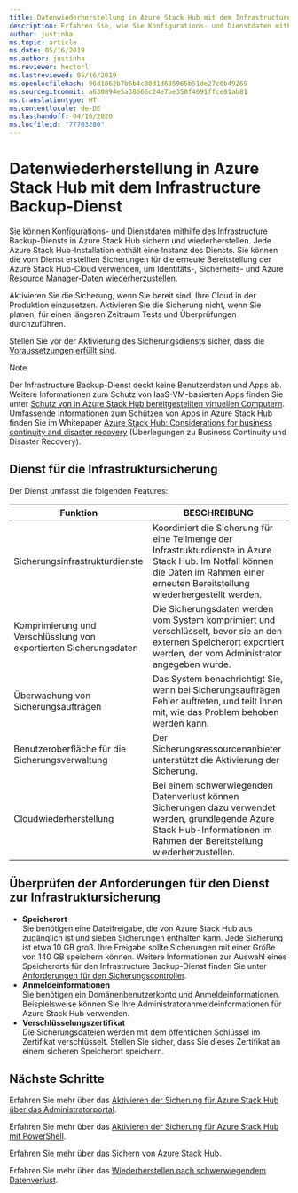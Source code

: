 ```yaml
---
title: Datenwiederherstellung in Azure Stack Hub mit dem Infrastructure Backup-Dienst
description: Erfahren Sie, wie Sie Konfigurations- und Dienstdaten mithilfe des Infrastructure Backup-Diensts in Azure Stack Hub sichern und wiederherstellen können.
author: justinha
ms.topic: article
ms.date: 05/16/2019
ms.author: justinha
ms.reviewer: hectorl
ms.lastreviewed: 05/16/2019
ms.openlocfilehash: 96d1062b7b6b4c30d1d635965b51de27c0b49269
ms.sourcegitcommit: a630894e5a38666c24e7be350f4691ffce81ab81
ms.translationtype: HT
ms.contentlocale: de-DE
ms.lasthandoff: 04/16/2020
ms.locfileid: "77703280"
---
```

# <a name="recover-data-in-azure-stack-hub-with-the-infrastructure-backup-service"></a>Datenwiederherstellung in Azure Stack Hub mit dem Infrastructure Backup-Dienst

Sie können Konfigurations- und Dienstdaten mithilfe des Infrastructure Backup-Diensts in Azure Stack Hub sichern und wiederherstellen. Jede Azure Stack Hub-Installation enthält eine Instanz des Diensts. Sie können die vom Dienst erstellten Sicherungen für die erneute Bereitstellung der Azure Stack Hub-Cloud verwenden, um Identitäts-, Sicherheits- und Azure Resource Manager-Daten wiederherzustellen.

Aktivieren Sie die Sicherung, wenn Sie bereit sind, Ihre Cloud in der Produktion einzusetzen. Aktivieren Sie die Sicherung nicht, wenn Sie planen, für einen längeren Zeitraum Tests und Überprüfungen durchzuführen.

Stellen Sie vor der Aktivierung des Sicherungsdiensts sicher, dass die [Voraussetzungen erfüllt sind](#verify-requirements-for-the-infrastructure-backup-service).

> [!Note]  
> Der Infrastructure Backup-Dienst deckt keine Benutzerdaten und Apps ab. Weitere Informationen zum Schutz von IaaS-VM-basierten Apps finden Sie unter [Schutz von in Azure Stack Hub bereitgestellten virtuellen Computern](../user/azure-stack-manage-vm-protect.md). Umfassende Informationen zum Schützen von Apps in Azure Stack Hub finden Sie im Whitepaper [Azure Stack Hub: Considerations for business continuity and disaster recovery](https://aka.ms/azurestackbcdrconsiderationswp) (Überlegungen zu Business Continuity und Disaster Recovery).

## <a name="the-infrastructure-backup-service"></a>Dienst für die Infrastruktursicherung

Der Dienst umfasst die folgenden Features:

| Funktion                                            | BESCHREIBUNG                                                                                                                                                |
|----------------------------------------------------|------------------------------------------------------------------------------------------------------------------------------------------------------------|
| Sicherungsinfrastrukturdienste                     | Koordiniert die Sicherung für eine Teilmenge der Infrastrukturdienste in Azure Stack Hub. Im Notfall können die Daten im Rahmen einer erneuten Bereitstellung wiederhergestellt werden. |
| Komprimierung und Verschlüsslung von exportierten Sicherungsdaten | Die Sicherungsdaten werden vom System komprimiert und verschlüsselt, bevor sie an den externen Speicherort exportiert werden, der vom Administrator angegeben wurde.                |
| Überwachung von Sicherungsaufträgen                              | Das System benachrichtigt Sie, wenn bei Sicherungsaufträgen Fehler auftreten, und teilt Ihnen mit, wie das Problem behoben werden kann.                                                                                                |
| Benutzeroberfläche für die Sicherungsverwaltung                       | Der Sicherungsressourcenanbieter unterstützt die Aktivierung der Sicherung.                                                                                                                         |
| Cloudwiederherstellung                                     | Bei einem schwerwiegenden Datenverlust können Sicherungen dazu verwendet werden, grundlegende Azure Stack Hub-Informationen im Rahmen der Bereitstellung wiederherzustellen.                                 |

## <a name="verify-requirements-for-the-infrastructure-backup-service"></a>Überprüfen der Anforderungen für den Dienst zur Infrastruktursicherung

- **Speicherort**  
  Sie benötigen eine Dateifreigabe, die von Azure Stack Hub aus zugänglich ist und sieben Sicherungen enthalten kann. Jede Sicherung ist etwa 10 GB groß. Ihre Freigabe sollte Sicherungen mit einer Größe von 140 GB speichern können. Weitere Informationen zur Auswahl eines Speicherorts für den Infrastructure Backup-Dienst finden Sie unter [Anforderungen für den Sicherungscontroller](azure-stack-backup-reference.md#backup-controller-requirements).
- **Anmeldeinformationen**  
  Sie benötigen ein Domänenbenutzerkonto und Anmeldeinformationen. Beispielsweise können Sie Ihre Administratoranmeldeinformationen für Azure Stack Hub verwenden.
- **Verschlüsselungszertifikat**  
  Die Sicherungsdateien werden mit dem öffentlichen Schlüssel im Zertifikat verschlüsselt. Stellen Sie sicher, dass Sie dieses Zertifikat an einem sicheren Speicherort speichern. 


## <a name="next-steps"></a>Nächste Schritte

Erfahren Sie mehr über das [Aktivieren der Sicherung für Azure Stack Hub über das Administratorportal](azure-stack-backup-enable-backup-console.md).

Erfahren Sie mehr über das [Aktivieren der Sicherung für Azure Stack Hub mit PowerShell](azure-stack-backup-enable-backup-powershell.md).

Erfahren Sie mehr über das [Sichern von Azure Stack Hub](azure-stack-backup-back-up-azure-stack.md).

Erfahren Sie mehr über das [Wiederherstellen nach schwerwiegendem Datenverlust](azure-stack-backup-recover-data.md).
